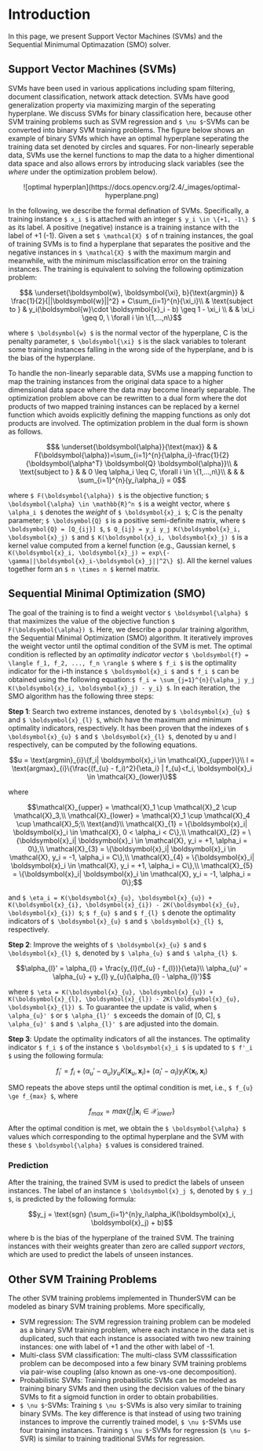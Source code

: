 Introduction
======
In this page, we present Support Vector Machines (SVMs) and the Sequential Minimumal Optimazation (SMO) solver.

## Support Vector Machines (SVMs)

SVMs have been used in various applications including spam filtering, document classification, network attack detection. SVMs have good generalization property via maximizing margin of the seperating hyperplane. We discuss SVMs for binary classification here, because other SVM training problems such as SVM regression and ``$ \nu $``-SVMs can be converted into binary SVM training problems. The figure below shows an example of binary SVMs which have an optimal hyperplane seperating the training data set denoted by circles and squares. For non-linearly seperable data, SVMs use the kernel functions to map the data to a higher dimentional data space and also allows errors by introducing slack variables (see the *where* under the optimization problem below).
<center>![optimal hyperplan](https://docs.opencv.org/2.4/_images/optimal-hyperplane.png)</center>

In the following, we describe the formal defination of SVMs. Specifically, a training instance ``$ x_i $`` is attached with an integer ``$ y_i \in \{+1, -1\} $`` as its label. A positive (negative) instance is a training instance with the label of +1 (-1). Given a set ``$ \mathcal{X} $`` of n training instances, the goal of training SVMs is to find a hyperplane that separates the positive and the negative instances in ``$ \mathcal{X} $`` with the maximum margin and meanwhile, with the minimum misclassification error on the training instances. The training is equivalent to solving the following optimization problem:
```math
& \underset{\boldsymbol{w}, \boldsymbol{\xi}, b}{\text{argmin}}
& \frac{1}{2}{||\boldsymbol{w}||^2} + C\sum_{i=1}^{n}{\xi_i}\\
& \text{subject to   }
&  y_i(\boldsymbol{w}\cdot \boldsymbol{x}_i - b) \geq 1 - \xi_i \\
& & \xi_i \geq 0, \ \forall i \in \{1,...,n\}
```
where ``$ \boldsymbol{w} $`` is the normal vector of the hyperplane, C is the penalty parameter, ``$ \boldsymbol{\xi} $`` is the slack variables to tolerant some training instances falling in the wrong side of the hyperplane, and b is the bias of the hyperplane.

To handle the non-linearly separable data, SVMs use a mapping function to map the training instances from the original data space to a higher dimensional data space where the data may become linearly separable. The optimization problem above can be rewritten to a dual form where the dot products of two mapped training instances can be replaced by a kernel function which avoids explicitly defining the mapping functions as only dot products are involved. The optimization problem in the dual form is shown as follows.
```math
& \underset{\boldsymbol{\alpha}}{\text{max}}
& & F(\boldsymbol{\alpha})=\sum_{i=1}^{n}{\alpha_i}-\frac{1}{2}{\boldsymbol{\alpha^T} \boldsymbol{Q} \boldsymbol{\alpha}}\\
& \text{subject to  }
& &  0 \leq \alpha_i \leq C, \forall i \in \{1,...,n\}\\
& & & \sum_{i=1}^{n}{y_i\alpha_i} = 0
```
where ``$ F(\boldsymbol{\alpha}) $`` is the objective function; ``$ \boldsymbol{\alpha} \in \mathbb{R}^n $`` is a weight vector, where ``$ \alpha_i $`` denotes the _weight_ of ``$ \boldsymbol{x}_i $``; C is the penalty parameter; ``$ \boldsymbol{Q} $`` is a positive semi-definite matrix, where ``$ \boldsymbol{Q} = [Q_{ij}] $``, ``$ Q_{ij} = y_i y_j K(\boldsymbol{x}_i, \boldsymbol{x}_j) $`` and ``$ K(\boldsymbol{x}_i, \boldsymbol{x}_j) $`` is a kernel value computed from a kernel function (e.g., Gaussian kernel, ``$ K(\boldsymbol{x}_i, \boldsymbol{x}_j) = exp\{-\gamma||\boldsymbol{x}_i-\boldsymbol{x}_j||^2\} $``). All the kernel values together form an ``$ n \times n $`` kernel matrix.

## Sequential Minimal Optimization (SMO)

The goal of the training is to find a weight vector ``$ \boldsymbol{\alpha} $`` that maximizes the value of the objective function ``$ F(\boldsymbol{\alpha}) $``. Here, we describe a popular training algorithm, the Sequential Minimal Optimization (SMO) algorithm. It iteratively improves the weight vector until the optimal condition of the SVM is met. The optimal condition is reflected by an _optimality indicator vector_ ``$ \boldsymbol{f} = \langle f_1, f_2, ..., f_n \rangle $`` where ``$ f_i $`` is the optimality indicator for the i-th instance ``$ \boldsymbol{x}_i $`` and ``$ f_i $`` can be obtained using the following equation:``$ f_i = \sum_{j=1}^{n}{\alpha_j y_j K(\boldsymbol{x}_i, \boldsymbol{x}_j) - y_i} $``. In each iteration, the SMO algorithm has the following three steps:

**Step 1**: Search two extreme instances, denoted by ``$ \boldsymbol{x}_{u} $`` and ``$ \boldsymbol{x}_{l} $``, which have the maximum and minimum optimality indicators, respectively. It has been proven that the indexes of ``$ \boldsymbol{x}_{u} $`` and ``$ \boldsymbol{x}_{l} $``, denoted by u and l respectively, can be computed by the following equations.
```math
u = \text{argmin}_{i}\{f_i| \boldsymbol{x}_i \in \mathcal{X}_{upper}\}\\
l = \text{argmax}_{i}\{\frac{(f_{u} - f_i)^2}{\eta_i} | f_{u}<f_i, \boldsymbol{x}_i \in \mathcal{X}_{lower}\}
```
where
```math
\mathcal{X}_{upper} = \mathcal{X}_1 \cup \mathcal{X}_2 \cup \mathcal{X}_3,\\
\mathcal{X}_{lower} = \mathcal{X}_1 \cup \mathcal{X}_4 \cup \mathcal{X}_5;\\
\text{and}\\
\mathcal{X}_{1} = \{\boldsymbol{x}_i| \boldsymbol{x}_i \in \mathcal{X}, 0 < \alpha_i < C\},\\
\mathcal{X}_{2} = \{\boldsymbol{x}_i| \boldsymbol{x}_i \in \mathcal{X}, y_i = +1, \alpha_i = 0\},\\
\mathcal{X}_{3} = \{\boldsymbol{x}_i| \boldsymbol{x}_i \in \mathcal{X}, y_i = -1, \alpha_i = C\},\\
\mathcal{X}_{4} = \{\boldsymbol{x}_i| \boldsymbol{x}_i \in \mathcal{X}, y_i = +1, \alpha_i = C\},\\
\mathcal{X}_{5} = \{\boldsymbol{x}_i| \boldsymbol{x}_i \in \mathcal{X}, y_i = -1, \alpha_i = 0\};
```
and ``$ \eta_i = K(\boldsymbol{x}_{u}, \boldsymbol{x}_{u}) + K(\boldsymbol{x}_{i}, \boldsymbol{x}_{i}) - 2K(\boldsymbol{x}_{u}, \boldsymbol{x}_{i}) $``; ``$ f_{u} $`` and ``$ f_{l} $`` denote the optimality indicators of ``$ \boldsymbol{x}_{u} $`` and ``$ \boldsymbol{x}_{l} $``, respectively.

**Step 2**: Improve the weights of ``$ \boldsymbol{x}_{u} $`` and ``$ \boldsymbol{x}_{l} $``, denoted by ``$ \alpha_{u} $`` and ``$ \alpha_{l} $``.
```math
\alpha_{l}' = \alpha_{l} + \frac{y_{l}(f_{u} - f_{l})}{\eta}\\
\alpha_{u}' = \alpha_{u} + y_{l} y_{u}(\alpha_{l} - \alpha_{l}')
```
where ``$ \eta = K(\boldsymbol{x}_{u}, \boldsymbol{x}_{u}) + K(\boldsymbol{x}_{l}, \boldsymbol{x}_{l}) - 2K(\boldsymbol{x}_{u}, \boldsymbol{x}_{l}) $``. To guarantee the update is valid, when ``$ \alpha_{u}' $`` or ``$ \alpha_{l}' $`` exceeds the domain of [0, C], ``$ \alpha_{u}' $`` and ``$ \alpha_{l}' $`` are adjusted into the domain.

**Step 3**: Update the optimality indicators of all the instances. The optimality indicator ``$ f_i $`` of the instance ``$ \boldsymbol{x}_i $`` is updated to ``$ f'_i $`` using the following formula:
```math
f_i' = f_i + (\alpha_{u}' - \alpha_{u})y_{u} K(\boldsymbol{x}_{u}, \boldsymbol{x}_i)   +\ (\alpha_{l}' - \alpha_{l}) y_{l} K(\boldsymbol{x}_{l}, \boldsymbol{x}_i)
```
SMO repeats the above steps until the optimal condition is met, i.e., ``$ f_{u} \ge f_{max} $``, where
```math
f_{max} = max\{f_i | \boldsymbol{x}_i \in \mathcal{X}_{lower}\}
```
After the optimal condition is met, we obtain the ``$ \boldsymbol{\alpha} $`` values which corresponding to the optimal hyperplane and the SVM with these ``$ \boldsymbol{\alpha} $`` values is considered trained.

### Prediction
After the training, the trained SVM is used to predict the labels of unseen instances. The label of an instance ``$ \boldsymbol{x}_j $``, denoted by ``$ y_j $``, is predicted by the following formula:
```math
y_j = \text{sgn} (\sum_{i=1}^{n}y_i\alpha_iK(\boldsymbol{x}_i, \boldsymbol{x}_j) + b)
```
where b is the bias of the hyperplane of the trained SVM. The training instances with their weights greater than zero are called _support vectors_, which are used to predict the labels of unseen instances.

## Other SVM Training Problems
The other SVM training problems implemented in ThunderSVM can be modeled as binary SVM training problems. More specifically,

* SVM regression: 
The SVM regression training problem can be modeled as a binary SVM training problem, where each instance in the data set is duplicated, such that each instance is associated with two new training instances: one with label of +1 and the other with label of -1.
* Multi-class SVM classification: 
The multi-class SVM classsification problem can be decomposed into a few binary SVM training problems via pair-wise coupling (also known as one-vs-one decomposition).
* Probabilistic SVMs: 
Training probabilistic SVMs can be modeled as training binary SVMs and then using the decision values of the binary SVMs to fit a sigmoid function in order to obtain probabilities.
* ``$ \nu $``-SVMs: 
Training ``$ \nu $``-SVMs is also very similar to training binary SVMs. The key difference is that instead of using two training instances to improve the currently trained model, ``$ \nu $``-SVMs use four training instances. Training ``$ \nu $``-SVMs for regression (``$ \nu $``-SVR) is similar to training traditional SVMs for regression.
